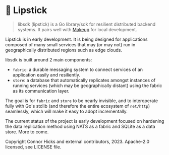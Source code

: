 # 💄 Lipstick

> libsdk (lipstick) is a Go library/sdk for resilient distributed backend systems. It pairs well with [Makeup](https://github.com/cohix/makeup) for local development.

Lipstick is in early development. It is being designed for applications composed of many small services that may (or may not) run in geographically distributed regions such as edge clouds.

libsdk is built around 2 main components:
* `fabric`: a durable messaging system to connect services of an application easily and resiliently.
* `store`: a database that automatically replicates amongst instances of running services (which may be geographically distant) using the fabric as its communication layer.

The goal is for `fabric` and `store` to be nearly invisible, and to interoperate fully with Go's stdlib (and therefore the entire ecosystem of `net/http`) seamlessly, which will make it easy to adopt incrementally.

The current status of the project is early development focused on hardening the data replication method using NATS as a fabric and SQLite as a data store. More to come.

Copyright Connor Hicks and external contributors, 2023. Apache-2.0 licensed, see LICENSE file.
